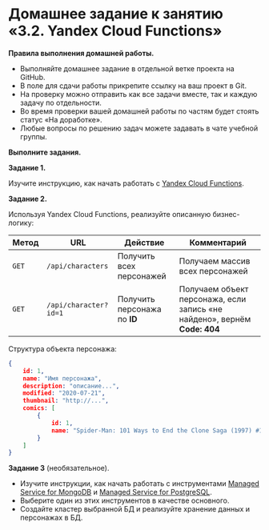 # Домашнее задание к занятию «3.2. Yandex Cloud Functions»

**Правила выполнения домашней работы.**
* Выполняйте домашнее задание в отдельной ветке проекта на GitHub.
* В поле для сдачи работы прикрепите ссылку на ваш проект в Git.
* На проверку можно отправить как все задачи вместе, так и каждую задачу по отдельности. 
* Во время проверки вашей домашней работы по частям будет стоять статус «На доработке».
* Любые вопросы по решению задач можете задавать в чате учебной группы.

**Выполните задания.**

**Задание 1.**

Изучите инструкцию, как начать работать с [Yandex Cloud Functions](https://cloud.yandex.ru/docs/functions/).

**Задание 2.**

Используя Yandex Cloud Functions, реализуйте описанную бизнес-логику:   

Метод | URL | Действие | Комментарий
--- | --- | ---  | ---
`GET` | `/api/characters` | Получить всех персонажей | Получаем массив всех персонажей
`GET` | `/api/character?id=1` | Получить персонажа по **ID** | Получаем объект персонажа, если запись «не найдено», вернём **Code: 404** 

Структура объекта персонажа:
```json
{
    id: 1,
    name: "Имя персонажа",
    description: "описание...",
    modified: "2020-07-21",
    thumbnail: "http://...",
    comics: [
        {
            id: 1,
            name: "Spider-Man: 101 Ways to End the Clone Saga (1997) #1"
        }
    ]
}
```


**Задание 3** (необязательное).

* Изучите инструкции, как начать работать с инструментами [Managed Service for MongoDB](https://cloud.yandex.ru/docs/managed-mongodb/quickstart) и [Managed Service for PostgreSQL](https://cloud.yandex.ru/docs/managed-postgresql/quickstart?utm_source=console). 
* Выберите один из этих инструментов в качестве основного. 
* Создайте кластер выбранной БД и реализуйте хранение данных и персонажах в БД.
